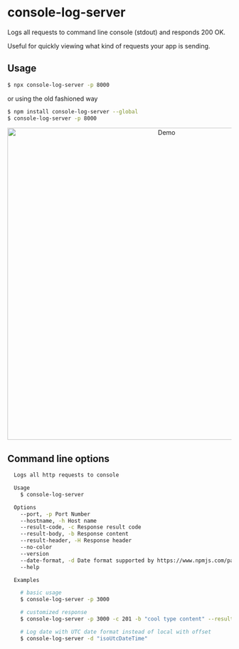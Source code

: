 # console-log-server

Logs all requests to command line console (stdout) and responds 200 OK.

Useful for quickly viewing what kind of requests your app is sending.

## Usage

```sh
$ npx console-log-server -p 8000
```

or using the old fashioned way

```sh
$ npm install console-log-server --global
$ console-log-server -p 8000
```

<p align="center">
  <img src="./resources/console-log-server-demo.gif" alt="Demo" width="700"/> 
</p>

## Command line options

```sh
  Logs all http requests to console

  Usage
    $ console-log-server

  Options
    --port, -p Port Number
    --hostname, -h Host name
    --result-code, -c Response result code
    --result-body, -b Response content
    --result-header, -H Response header
    --no-color
    --version
    --date-format, -d Date format supported by https://www.npmjs.com/package/dateformat
    --help

  Examples

    # basic usage
    $ console-log-server -p 3000

    # customized response
    $ console-log-server -p 3000 -c 201 -b "cool type content" --result-header='Content-Type:application/cool' --result-header='key:value'

    # Log date with UTC date format instead of local with offset
    $ console-log-server -d "isoUtcDateTime"
```
